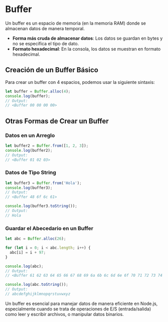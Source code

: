 
# Buffer

Un buffer es un espacio de memoria (en la memoria RAM) donde se almacenan datos de manera temporal.

- **Forma más cruda de almacenar datos**: Los datos se guardan en bytes y no se especifica el tipo de dato.
- **Formato hexadecimal**: En la consola, los datos se muestran en formato hexadecimal.

## Creación de un Buffer Básico

Para crear un buffer con 4 espacios, podemos usar la siguiente sintaxis:

```javascript
let buffer = Buffer.alloc(4);
console.log(buffer);
// Output:
// <Buffer 00 00 00 00>
```

## Otras Formas de Crear un Buffer

### Datos en un Arreglo

```javascript
let buffer2 = Buffer.from([1, 2, 3]);
console.log(buffer2);
// Output:
// <Buffer 01 02 03>
```

### Datos de Tipo String

```javascript
let buffer3 = Buffer.from('Hola');
console.log(buffer3);
// Output:
// <Buffer 48 6f 6c 61>

console.log(buffer3.toString());
// Output:
// Hola
```

### Guardar el Abecedario en un Buffer

```javascript
let abc = Buffer.alloc(26);

for (let i = 0; i < abc.length; i++) {
  abc[i] = i + 97;
}

console.log(abc);
// Output:
// <Buffer 61 62 63 64 65 66 67 68 69 6a 6b 6c 6d 6e 6f 70 71 72 73 74 75 76 77 78 79 7a>

console.log(abc.toString());
// Output:
// abcdefghijklmnopqrstuvwxyz
```

Un buffer es esencial para manejar datos de manera eficiente en Node.js, especialmente cuando se trata de operaciones de E/S (entrada/salida) como leer y escribir archivos, o manipular datos binarios.